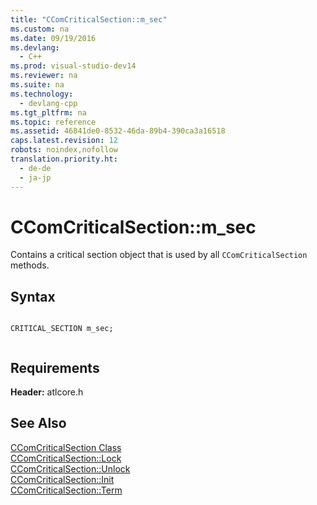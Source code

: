 ```yaml
---
title: "CComCriticalSection::m_sec"
ms.custom: na
ms.date: 09/19/2016
ms.devlang: 
  - C++
ms.prod: visual-studio-dev14
ms.reviewer: na
ms.suite: na
ms.technology: 
  - devlang-cpp
ms.tgt_pltfrm: na
ms.topic: reference
ms.assetid: 46841de0-8532-46da-89b4-390ca3a16518
caps.latest.revision: 12
robots: noindex,nofollow
translation.priority.ht: 
  - de-de
  - ja-jp
---
```

# CComCriticalSection::m_sec
Contains a critical section object that is used by all `CComCriticalSection` methods.  
  
## Syntax  
  
```  
  
CRITICAL_SECTION m_sec;  
  
```  
  
## Requirements  
 **Header:** atlcore.h  
  
## See Also  
 [CComCriticalSection Class](../vs140/CComCriticalSection-Class.md)   
 [CComCriticalSection::Lock](../vs140/CComCriticalSection--Lock.md)   
 [CComCriticalSection::Unlock](../vs140/CComCriticalSection--Unlock.md)   
 [CComCriticalSection::Init](../vs140/CComCriticalSection--Init.md)   
 [CComCriticalSection::Term](../vs140/CComCriticalSection--Term.md)